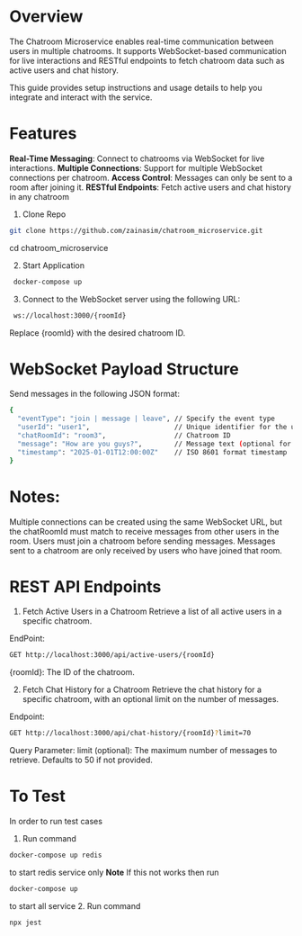 # Overview
The Chatroom Microservice enables real-time communication between users in multiple chatrooms. It supports WebSocket-based communication for live interactions and RESTful endpoints to fetch chatroom data such as active users and chat history.

This guide provides setup instructions and usage details to help you integrate and interact with the service.

# Features
**Real-Time Messaging**: Connect to chatrooms via WebSocket for live interactions.
**Multiple Connections**: Support for multiple WebSocket connections per chatroom.
**Access Control**: Messages can only be sent to a room after joining it.
**RESTful Endpoints**: Fetch active users and chat history in any chatroom

1) Clone Repo
```bash
git clone https://github.com/zainasim/chatroom_microservice.git
```
cd chatroom_microservice

2) Start Application
```bash
 docker-compose up
```

3) Connect to the WebSocket server using the following URL:
```bash
 ws://localhost:3000/{roomId}
```
Replace {roomId} with the desired chatroom ID.

# WebSocket Payload Structure
Send messages in the following JSON format:
```bash
{
  "eventType": "join | message | leave", // Specify the event type
  "userId": "user1",                     // Unique identifier for the user
  "chatRoomId": "room3",                 // Chatroom ID
  "message": "How are you guys?",        // Message text (optional for "join" and "leave")
  "timestamp": "2025-01-01T12:00:00Z"    // ISO 8601 format timestamp
}
```

# Notes:
Multiple connections can be created using the same WebSocket URL, but the chatRoomId must match to receive messages from other users in the room.
Users must join a chatroom before sending messages.
Messages sent to a chatroom are only received by users who have joined that room.

# REST API Endpoints
1. Fetch Active Users in a Chatroom
Retrieve a list of all active users in a specific chatroom.

EndPoint: 
```bash
GET http://localhost:3000/api/active-users/{roomId}
```
{roomId}: The ID of the chatroom.

2. Fetch Chat History for a Chatroom
Retrieve the chat history for a specific chatroom, with an optional limit on the number of messages.

Endpoint:
```bash
GET http://localhost:3000/api/chat-history/{roomId}?limit=70
```
Query Parameter:
limit (optional): The maximum number of messages to retrieve. Defaults to 50 if not provided.


# To Test
In order to run test cases
1. Run command 
```bash
docker-compose up redis
```
to start redis service only
**Note** 
If this not works then run 
```bash
docker-compose up
```
to start all service
2. Run command 
```bash
npx jest
```